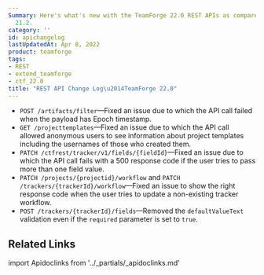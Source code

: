 ```yaml
---
Summary: Here's what's new with the TeamForge 22.0 REST APIs as compared to TeamForge
  21.2.
category: ''
id: apichangelog
lastUpdatedAt: Apr 8, 2022
product: teamforge
tags:
- REST
- extend_teamforge
- ctf_22.0
title: "REST API Change Log\u2014TeamForge 22.0"
---
```


* `POST /artifacts/filter`—Fixed an issue due to which the API call failed when the payload has Epoch timestamp. 
* `GET /projecttemplates`—Fixed an issue due to which the API call allowed anonymous users to see information about project templates including the usernames of those who created them.
* `PATCH /ctfrest/tracker/v1/fields/{fieldId}`—Fixed an issue due to which the API call fails with a 500 response code if the user tries to pass more than one field value.
* `PATCH /projects/{projectid}/workflow` and `PATCH /trackers/{trackerId}/workflow`—Fixed an issue to show the right response code when the user tries to update a non-existing tracker workflow.
* `POST /trackers/{trackerId}/fields`—Removed the `defaultValueText` validation even if the `required` parameter is set to `true`.

## Related Links

import Apidoclinks from '../_partials/_apidoclinks.md'

<Apidoclinks />